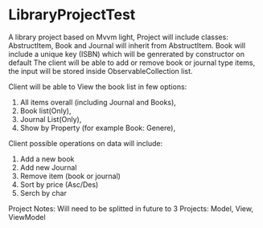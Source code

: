 # LibraryProjectTest
A library project based on Mvvm light,
Project will include classes: AbstructItem, Book and Journal will inherit from AbstructItem.
Book will include a unique key (ISBN) which will be genrerated by constructor on default
The client will be able to add or remove book or journal type items, the input will be stored inside ObservableCollection list.

Client will be able to View the book list in few options: 
1) All items overall (including Journal and Books),
2) Book list(Only),
3) Journal List(Only),
4) Show by Property (for example Book: Genere),

Client possible operations on data will include:
1) Add a new book
2) Add new Journal
3) Remove item (book or journal)
4) Sort by price (Asc/Des)
5) Serch by char

Project Notes:
Will need to be splitted in future to 3 Projects:  Model, View, ViewModel
